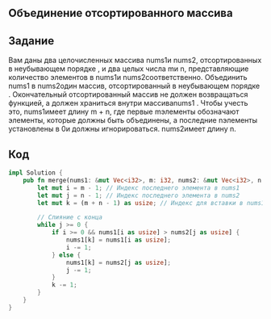 ## Объединение отсортированного массива
## Задание 
Вам даны два целочисленных массива nums1и nums2, отсортированных в неубывающем порядке ,
и два целых числа mи n, представляющие количество элементов в nums1и nums2соответственно.
Объединить nums1 в nums2один массив, отсортированный в неубывающем порядке .
Окончательный отсортированный массив не должен возвращаться функцией,
 а должен храниться внутри массиваnums1 . 
Чтобы учесть это, nums1имеет длину m + n, 
где первые mэлементы обозначают элементы, которые должны быть объединены, 
а последние nэлементы установлены в 0и должны игнорироваться. nums2имеет длину n.

## Код
``` rust
impl Solution { 
    pub fn merge(nums1: &mut Vec<i32>, m: i32, nums2: &mut Vec<i32>, n: i32) { 
        let mut i = m - 1; // Индекс последнего элемента в nums1
        let mut j = n - 1; // Индекс последнего элемента в nums2
        let mut k = (m + n - 1) as usize; // Индекс для вставки в nums1

        // Слияние с конца
        while j >= 0 {
            if i >= 0 && nums1[i as usize] > nums2[j as usize] {
                nums1[k] = nums1[i as usize];
                i -= 1;
            } else {
                nums1[k] = nums2[j as usize];
                j -= 1;
            }
            k -= 1;
        }
    } 
}
```